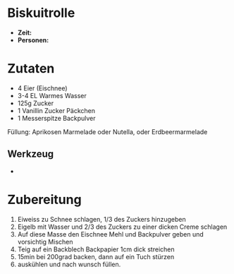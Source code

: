 # Biskuitrolle

* **Zeit:**  
* **Personen:** 


# Zutaten
* 4 Eier (Eischnee) 
* 3-4 EL Warmes Wasser
* 125g Zucker
* 1 Vanillin Zucker Päckchen
* 1 Messerspitze Backpulver

Füllung: Aprikosen Marmelade oder Nutella, oder Erdbeermarmelade

## Werkzeug
* 

# Zubereitung
1. Eiweiss zu Schnee schlagen, 1/3 des Zuckers hinzugeben
2. Eigelb mit Wasser und 2/3 des Zuckers zu einer dicken Creme schlagen
3. Auf diese Masse den Eischnee Mehl und Backpulver geben und vorsichtig Mischen
4. Teig auf ein Backblech Backpapier 1cm dick streichen
5. 15min bei 200grad backen, dann auf ein Tuch stürzen
6. auskühlen und nach wunsch füllen.